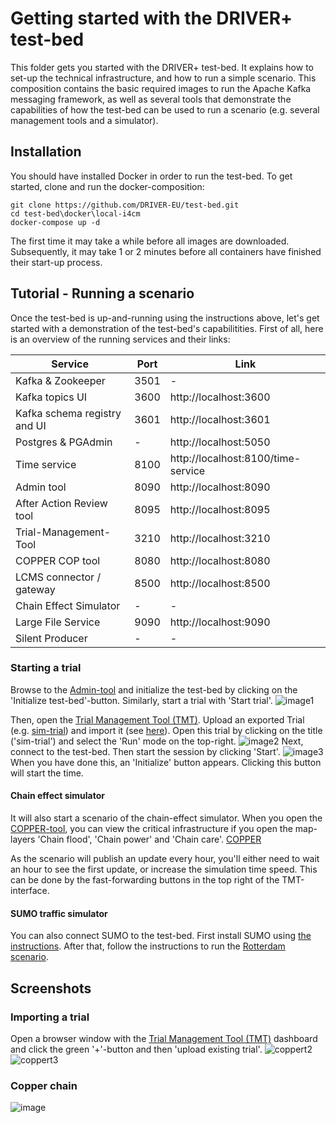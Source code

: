 # Getting started with the DRIVER+ test-bed

This folder gets you started with the DRIVER+ test-bed. It explains how to set-up the technical infrastructure, and how to run a simple scenario. This composition contains the basic required images to run the Apache Kafka messaging framework, as well as several tools that demonstrate the capabilities of how the test-bed can be used to run a scenario (e.g. several management tools and a simulator).

## Installation

You should have installed Docker in order to run the test-bed. To get started, clone and run the docker-composition:
```console
git clone https://github.com/DRIVER-EU/test-bed.git
cd test-bed\docker\local-i4cm
docker-compose up -d
```
The first time it may take a while before all images are downloaded. Subsequently, it may take 1 or 2 minutes before all containers have finished their start-up process.

## Tutorial - Running a scenario

Once the test-bed is up-and-running using the instructions above, let's get started with a demonstration of the test-bed's capabilitities. First of all, here is an overview of the running services and their links:

| Service | Port | Link |
|---------|------|------|
| Kafka & Zookeeper | 3501 | - |
| Kafka topics UI | 3600 | http://localhost:3600 |
| Kafka schema registry and UI | 3601 | http://localhost:3601 |
| Postgres & PGAdmin | - | http://localhost:5050 |
| Time service | 8100 | http://localhost:8100/time-service |
| Admin tool | 8090 | http://localhost:8090 |
| After Action Review tool | 8095 | http://localhost:8095 |
| Trial-Management-Tool | 3210 | http://localhost:3210 |
| COPPER COP tool | 8080 | http://localhost:8080 |
| LCMS connector / gateway | 8500 | http://localhost:8500 |
| Chain Effect Simulator | - | - |
| Large File Service | 9090 | http://localhost:9090 |
| Silent Producer | - | - |


### Starting a trial
Browse to the [Admin-tool](http://localhost:8090) and initialize the test-bed by clicking on the 'Initialize test-bed'-button. Similarly, start a trial with 'Start trial'.
![image1](https://user-images.githubusercontent.com/11523459/67579710-4ee5d500-f745-11e9-987b-ee62bcad5c18.png)

Then, open the [Trial Management Tool (TMT)](http://localhost:3210). Upload an exported Trial (e.g. [sim-trial](https://github.com/DRIVER-EU/test-bed/files/3772536/trial_2f670b5c-6ec0-4b70-9e87-92252d305d6e.1.zip)) and import it (see [here](#importing-a-trial)). Open this trial by clicking on the title ('sim-trial') and select the 'Run' mode on the top-right. ![image2](https://user-images.githubusercontent.com/11523459/67581026-940b0680-f747-11e9-983b-80dfe36497f0.png)
Next, connect to the test-bed. Then start the session by clicking 'Start'.
![image3](https://user-images.githubusercontent.com/11523459/67581119-c74d9580-f747-11e9-8a5f-3d3573a4122b.png)
When you have done this, an 'Initialize' button appears. Clicking this button will start the time.

#### Chain effect simulator
It will also start a scenario of the chain-effect simulator. When you open the [COPPER-tool](http://localhost:8080), you can view the critical infrastructure if you open the map-layers 'Chain flood', 'Chain power' and 'Chain care'. [COPPER](#copper-chain)

As the scenario will publish an update every hour, you'll either need to wait an hour to see the first update, or increase the simulation time speed. This can be done by the fast-forwarding buttons in the top right of the TMT-interface. 

#### SUMO traffic simulator
You can also connect SUMO to the test-bed. First install SUMO using [the instructions](https://github.com/DRIVER-EU/sumo-connector). After that, follow the instructions to run the [Rotterdam scenario](https://github.com/DRIVER-EU/sumo-connector/tree/master/Rotterdam).


## Screenshots
### Importing a trial
Open a browser window with the [Trial Management Tool (TMT)](http://localhost:3210) dashboard and click the green '+'-button and then 'upload existing trial'.
![coppert2](https://user-images.githubusercontent.com/11523459/57529348-fc4e6300-7334-11e9-9afd-c939532a2548.jpg)
![coppert3](https://user-images.githubusercontent.com/11523459/57529350-fd7f9000-7334-11e9-82de-c413833e1b0e.jpg)

### Copper chain
![image](https://user-images.githubusercontent.com/11523459/67581546-79855d00-f748-11e9-93bf-1a064a007f43.png)
